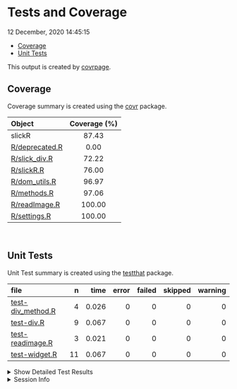 Tests and Coverage
================
12 December, 2020 14:45:15

-   [Coverage](#coverage)
-   [Unit Tests](#unit-tests)

This output is created by
[covrpage](https://github.com/yonicd/covrpage).

## Coverage

Coverage summary is created using the
[covr](https://github.com/r-lib/covr) package.

| Object                              | Coverage (%) |
|:------------------------------------|:------------:|
| slickR                              |    87.43     |
| [R/deprecated.R](../R/deprecated.R) |     0.00     |
| [R/slick\_div.R](../R/slick_div.R)  |    72.22     |
| [R/slickR.R](../R/slickR.R)         |    76.00     |
| [R/dom\_utils.R](../R/dom_utils.R)  |    96.97     |
| [R/methods.R](../R/methods.R)       |    97.06     |
| [R/readImage.R](../R/readImage.R)   |    100.00    |
| [R/settings.R](../R/settings.R)     |    100.00    |

<br>

## Unit Tests

Unit Test summary is created using the
[testthat](https://github.com/r-lib/testthat) package.

| file                                             |   n |  time | error | failed | skipped | warning |
|:-------------------------------------------------|----:|------:|------:|-------:|--------:|--------:|
| [test-div\_method.R](testthat/test-div_method.R) |   4 | 0.026 |     0 |      0 |       0 |       0 |
| [test-div.R](testthat/test-div.R)                |   9 | 0.067 |     0 |      0 |       0 |       0 |
| [test-readimage.R](testthat/test-readimage.R)    |   3 | 0.021 |     0 |      0 |       0 |       0 |
| [test-widget.R](testthat/test-widget.R)          |  11 | 0.067 |     0 |      0 |       0 |       0 |

<details closed>
<summary>
Show Detailed Test Results
</summary>

| file                                                     | context     | test                                       | status |   n |  time |
|:---------------------------------------------------------|:------------|:-------------------------------------------|:-------|----:|------:|
| [test-div\_method.R](testthat/test-div_method.R#L8_L11)  | div methods | slick div method: shiny.tag                | PASS   |   1 | 0.004 |
| [test-div\_method.R](testthat/test-div_method.R#L15_L18) | div methods | slick div method: list                     | PASS   |   1 | 0.006 |
| [test-div\_method.R](testthat/test-div_method.R#L22_L29) | div methods | slick div method: list with link           | PASS   |   1 | 0.011 |
| [test-div\_method.R](testthat/test-div_method.R#L33_L39) | div methods | slick div method: xml                      | PASS   |   1 | 0.005 |
| [test-div.R](testthat/test-div.R#L8_L11)                 | divs        | slick div types: img default               | PASS   |   1 | 0.003 |
| [test-div.R](testthat/test-div.R#L15_L18)                | divs        | slick div types: img vector                | PASS   |   1 | 0.004 |
| [test-div.R](testthat/test-div.R#L22_L25)                | divs        | slick div types: img file                  | PASS   |   1 | 0.027 |
| [test-div.R](testthat/test-div.R#L29_L36)                | divs        | slick div types: img link                  | PASS   |   1 | 0.004 |
| [test-div.R](testthat/test-div.R#L40_L43)                | divs        | slick div types: p                         | PASS   |   1 | 0.002 |
| [test-div.R](testthat/test-div.R#L47_L50)                | divs        | slick div types: iframe                    | PASS   |   1 | 0.003 |
| [test-div.R](testthat/test-div.R#L58_L71)                | divs        | slick list: dots                           | PASS   |   1 | 0.013 |
| [test-div.R](testthat/test-div.R#L75_L88)                | divs        | slick list: list                           | PASS   |   1 | 0.004 |
| [test-div.R](testthat/test-div.R#L94_L98)                | divs        | slick outer div: wrap div                  | PASS   |   1 | 0.007 |
| [test-readimage.R](testthat/test-readimage.R#L6_L9)      | read images | slick div method: png                      | PASS   |   1 | 0.009 |
| [test-readimage.R](testthat/test-readimage.R#L13_L16)    | read images | slick div method: svg                      | PASS   |   1 | 0.002 |
| [test-readimage.R](testthat/test-readimage.R#L21_L23)    | read images | slick div method: svg not standalone       | PASS   |   1 | 0.010 |
| [test-widget.R](testthat/test-widget.R#L20_L24)          | widget      | slickR widget: default                     | PASS   |   1 | 0.004 |
| [test-widget.R](testthat/test-widget.R#L28_L32)          | widget      | slickR widget: shiny.tag                   | PASS   |   1 | 0.012 |
| [test-widget.R](testthat/test-widget.R#L36_L40)          | widget      | slickR widget: css height                  | PASS   |   1 | 0.004 |
| [test-widget.R](testthat/test-widget.R#L48_L50)          | widget      | combining slickR: stack                    | PASS   |   1 | 0.003 |
| [test-widget.R](testthat/test-widget.R#L54_L56)          | widget      | combining slickR: synch                    | PASS   |   1 | 0.003 |
| [test-widget.R](testthat/test-widget.R#L60_L64)          | widget      | combining slickR: same name                | PASS   |   1 | 0.003 |
| [test-widget.R](testthat/test-widget.R#L68_L72)          | widget      | combining slickR: stack with setting       | PASS   |   1 | 0.004 |
| [test-widget.R](testthat/test-widget.R#L80)              | widget      | slickR settings: add dots                  | PASS   |   1 | 0.003 |
| [test-widget.R](testthat/test-widget.R#L84_L86)          | widget      | slickR settings: add setting to wrong side | PASS   |   1 | 0.011 |
| [test-widget.R](testthat/test-widget.R#L90_L93)          | widget      | slickR settings: bad name                  | PASS   |   1 | 0.006 |
| [test-widget.R](testthat/test-widget.R#L97_L100)         | widget      | slickR settings: bad class                 | PASS   |   1 | 0.014 |

</details>
<details>
<summary>
Session Info
</summary>

| Field    | Value                               |
|:---------|:------------------------------------|
| Version  | R version 3.6.3 (2020-02-29)        |
| Platform | x86\_64-apple-darwin15.6.0 (64-bit) |
| Running  | macOS Catalina 10.15.7              |
| Language | en\_US                              |
| Timezone | America/New\_York                   |

| Package  | Version |
|:---------|:--------|
| testthat | 3.0.0   |
| covr     | 3.5.0   |
| covrpage | 0.1     |

</details>
<!--- Final Status : pass --->
